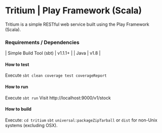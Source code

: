 # Tritium | Play Framework (Scala)
Tritium is a simple RESTful web service built using the Play Framework (Scala).

### Requirements / Dependencies
| Simple Build Tool (sbt) | v1.1.1+ |
| Java                    | v1.8    |

#### How to test
Execute `sbt clean coverage test coverageReport`

#### How to run
Execute `sbt run`
Visit http://localhost:9000/v1/stock

#### How to build
Execute:
`cd tritium`
`sbt`
`universal:packageZipTarball` or `dist` for non-Unix systems (excluding OSX).
